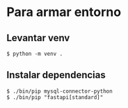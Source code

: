 # Para armar entorno  

## Levantar venv  

```
$ python -m venv .
```  

## Instalar dependencias  

```
$ ./bin/pip mysql-connector-python
$ ./bin/pip "fastapi[standard]"
```  
